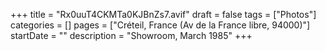 +++
title = "Rx0uuT4CKMTa0KJBnZs7.avif"
draft = false
tags = ["Photos"]
categories = []
pages = ["Créteil, France (Av de la France libre, 94000)"]
startDate = ""
description = "Showroom, March 1985"
+++
